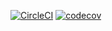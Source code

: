[![CircleCI](https://circleci.com/gh/FrancescoWard/AD340hw1.svg?style=svg)](https://circleci.com/gh/FrancescoWard/AD340hw1)
[![codecov](https://codecov.io/gh/FrancescoWard/AD340hw1/branch/master/graph/badge.svg)](https://codecov.io/gh/FrancescoWard/AD340hw1)